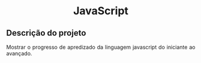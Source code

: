 <h1 align="center"> JavaScript </h1>

## Descrição do projeto
<p align="justify"> Mostrar o progresso de apredizado da linguagem javascript do iniciante ao avançado. </p>